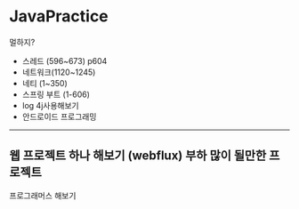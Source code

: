 # JavaPractice
멀하지?
- 스레드 (596~673) p604
- 네트워크(1120~1245)
- 네티 (1~350)
- 스프링 부트 (1-606)
- log 4j사용해보기 
- 안드로이드 프로그래밍
--------------------------------------
웹 프로젝트 하나 해보기 (webflux)
부하 많이 될만한 프로젝트
-------------------------------------
프로그래머스 해보기
